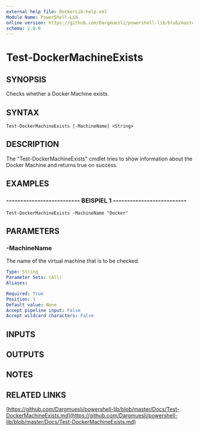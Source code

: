 ```yaml
---
external help file: DockerLib-help.xml
Module Name: PowerShell-Lib
online version: https://github.com/Dargmuesli/powershell-lib/blob/master/Docs/Test-DockerMachineExists.md
schema: 2.0.0
---
```


# Test-DockerMachineExists

## SYNOPSIS
Checks whether a Docker Machine exists.

## SYNTAX

```
Test-DockerMachineExists [-MachineName] <String>
```

## DESCRIPTION
The "Test-DockerMachineExists" cmdlet tries to show information about the Docker Machine and returns true on success.

## EXAMPLES

### -------------------------- BEISPIEL 1 --------------------------
```
Test-DockerMachineExists -MachineName "Docker"
```

## PARAMETERS

### -MachineName
The name of the virtual machine that is to be checked.

```yaml
Type: String
Parameter Sets: (All)
Aliases: 

Required: True
Position: 1
Default value: None
Accept pipeline input: False
Accept wildcard characters: False
```

## INPUTS

## OUTPUTS

## NOTES

## RELATED LINKS

[https://github.com/Dargmuesli/powershell-lib/blob/master/Docs/Test-DockerMachineExists.md](https://github.com/Dargmuesli/powershell-lib/blob/master/Docs/Test-DockerMachineExists.md)

